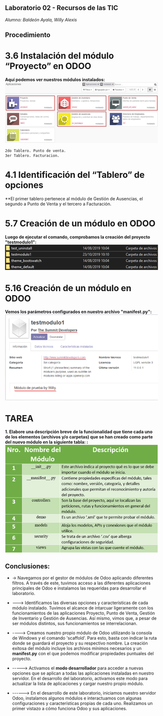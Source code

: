## Laboratorio 02 - Recursos de las TIC
*Alumno: Baldeón Ayala, Willy Alexis*

## Procedimiento

# 3.6 Instalación del módulo “Proyecto” en ODOO
**Aquí podemos ver nuestros módulos instalados:**  
![](https://github.com/WillyBaldeon/Integraci-n-de-Sistemas-Empresariales-Avanzados/blob/master/Semana%202/3.6%20Instalaci%C3%B3n%20del%20m%C3%B3dulo%20%E2%80%9CProyecto%E2%80%9D%20en%20ODOO.png)

    
    2do Tablero. Punto de venta.
    3er Tablero. Facturacion.

# 4.1 Identificación del “Tablero” de opciones 
**El primer tablero pertenece al módulo de Gestión de Ausencias, el segundo a Punto de Venta y el tercero a Facturación.

# 5.7 Creación de un módulo en ODOO
**Luego de ejecutar el comando, comprobamos la creación del proyecto "testmodulo1":**  
![](https://github.com/WillyBaldeon/Integraci-n-de-Sistemas-Empresariales-Avanzados/blob/master/Semana%202/5.7%20Creaci%C3%B3n%20de%20un%20m%C3%B3dulo%20en%20ODOO.png)

# 5.16 Creación de un módulo en ODOO
**Vemos los parámetros configurados en nuestro archivo "__manifest__.py":**  
![](https://github.com/WillyBaldeon/Integraci-n-de-Sistemas-Empresariales-Avanzados/blob/master/Semana%202/5.16%20Creaci%C3%B3n%20de%20un%20m%C3%B3dulo%20en%20ODOO.png)

# TAREA
**1. Elabore una descripción breve de la funcionalidad que tiene cada uno de los elementos (archivos y/o carpetas) que se han creado como parte del nuevo módulo en la siguiente tabla: :**
![](https://github.com/WillyBaldeon/Integraci-n-de-Sistemas-Empresariales-Avanzados/blob/master/Semana%202/Tarea%201.png)

## Conclusiones:

* ->   Navegamos por el gestor de módulos de Odoo aplicando diferentes filtros. A través de este, tuvimos acceso a las diferentes aplicaciones principales de Odoo e instalamos las requeridas para desarrollar el laboratorio.

* --->   Identificamos las diversas opciones y características de cada módulo instalado. Tuvimos el alcance de intarcuar ligeramente con los funcionamientos de las aplicaciones Proyecto, Punto de Venta, Gestión de Inventario y Gestión de Ausencias. Así mismo, vimos que, a pesar de ser módulos distintos, sus funcionamientos se interrelacionan.

* ---->   Creamos nuestro propio módulo de Odoo utilizando la consola de Windows y el comando 'scaffold'. Para esto, basta con indicar la ruta donde se guardará el proyecto y su respectivo nombre. La creación exitosa del módulo incluye los archivos mínimos necesarios y un **__manifest__.py** con el que podemos modificar propiedades puntuales del proyecto.

* ----->   Activamos el **modo desarrollador** para acceder a nuevas opciones que se aplican a todas las aplicaciones instaladas en nuestro servidor. En el desarrollo del laboratorio, activamos este modo para actualizar la lista de aplicaciones y cargar nuestro propio módulo.

* ------>   En el desarrollo de este laboratorio, iniciamos nuestro servidor Odoo, instalamos algunos módulos e interactuamos con algunas configuraciones y características propias de cada uno. Realizamos un primer vistazo a cómo funciona Odoo y sus aplicaciones.


